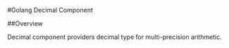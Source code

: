 #Golang Decimal Component

##Overview

Decimal component providers decimal type for multi-precision arithmetic.
